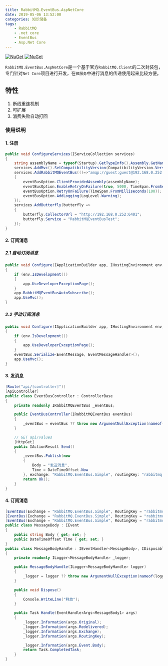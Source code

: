 ```yaml
---
title: RabbitMQ.EventBus.AspNetCore
date: 2019-05-06 13:52:00
categories: 知识储备
tags: 
    - RabbitMQ
    - .net core
    - EventBus
    - Asp.Net Core
---
```


[![NuGet](https://img.shields.io/nuget/v/RabbitMQ.EventBus.AspNetCore.svg?style=popout)](https://www.nuget.org/packages/RabbitMQ.EventBus.AspNetCore)  [![NuGet](https://img.shields.io/nuget/dt/RabbitMQ.EventBus.AspNetCore.svg?style=popout)](https://www.nuget.org/packages/RabbitMQ.EventBus.AspNetCore)


`RabbitMQ.EventBus.AspNetCore`是一个基于官方`RabbitMQ.Client`的二次封装包，专门针对`Net Core`项目进行开发，在`微服务`中进行消息的传递使用起来比较方便。
## 特性
1. 断线重连机制
1. 可扩展
1. 消费失败自动打回

### 使用说明

#### 1. 注册
~~~ csharp
public void ConfigureServices(IServiceCollection services)
{
    string assemblyName = typeof(Startup).GetTypeInfo().Assembly.GetName().Name;
    services.AddMvc().SetCompatibilityVersion(CompatibilityVersion.Version_2_1);
    services.AddRabbitMQEventBus(()=>"amqp://guest:guest@192.168.0.252:5672/", eventBusOptionAction: eventBusOption =>
    {
        eventBusOption.ClientProvidedAssembly(assemblyName);
        eventBusOption.EnableRetryOnFailure(true, 5000, TimeSpan.FromSeconds(30));
        eventBusOption.RetryOnFailure(TimeSpan.FromMilliseconds(100));
        eventBusOption.AddLogging(LogLevel.Warning);
    });
    services.AddButterfly(butterfly =>
    {
        butterfly.CollectorUrl = "http://192.168.0.252:6401";
        butterfly.Service = "RabbitMQEventBusTest";
    });
}
~~~
#### 2. 订阅消息
##### 2.1 自动订阅消息
~~~ csharp
public void Configure(IApplicationBuilder app, IHostingEnvironment env, IServiceTracer tracer)
{
    if (env.IsDevelopment())
    {
        app.UseDeveloperExceptionPage();
    }
    app.RabbitMQEventBusAutoSubscribe();
    app.UseMvc();
}
~~~
##### 2.2 手动订阅消息
~~~ csharp
public void Configure(IApplicationBuilder app, IHostingEnvironment env, IRabbitMQEventBus eventBus)
{
    if (env.IsDevelopment())
    {
        app.UseDeveloperExceptionPage();
    }
    eventBus.Serialize<EventMessage, EventMessageHandler>();
    app.UseMvc();
}
~~~
#### 3. 发消息
~~~ csharp
[Route("api/[controller]")]
[ApiController]
public class EventBusController : ControllerBase
{
    private readonly IRabbitMQEventBus _eventBus;

    public EventBusController(IRabbitMQEventBus eventBus)
    {
        _eventBus = eventBus ?? throw new ArgumentNullException(nameof(eventBus));
    }

    // GET api/values
    [HttpGet]
    public IActionResult Send()
    {
        _eventBus.Publish(new
        {
            Body = "发送消息",
            Time = DateTimeOffset.Now
        }, exchange: "RabbitMQ.EventBus.Simple", routingKey: "rabbitmq.eventbus.test");
        return Ok();
    }
}
~~~
#### 4. 订阅消息
~~~ csharp
[EventBus(Exchange = "RabbitMQ.EventBus.Simple", RoutingKey = "rabbitmq.eventbus.test")]
[EventBus(Exchange = "RabbitMQ.EventBus.Simple", RoutingKey = "rabbitmq.eventbus.test1")]
[EventBus(Exchange = "RabbitMQ.EventBus.Simple", RoutingKey = "rabbitmq.eventbus.test2")]
public class MessageBody : IEvent
{
    public string Body { get; set; }
    public DateTimeOffset Time { get; set; }
}
public class MessageBodyHandle : IEventHandler<MessageBody>, IDisposable
{
    private readonly ILogger<MessageBodyHandle> _logger;

    public MessageBodyHandle(ILogger<MessageBodyHandle> logger)
    {
        _logger = logger ?? throw new ArgumentNullException(nameof(logger));
    }

    public void Dispose()
    {
        Console.WriteLine("释放");
    }

    public Task Handle(EventHandlerArgs<MessageBody1> args)
    {
        _logger.Information(args.Original);
        _logger.Information(args.Redelivered);
        _logger.Information(args.Exchange);
        _logger.Information(args.RoutingKey);

        _logger.Information(args.Event.Body);
        return Task.CompletedTask;
    }
}
~~~